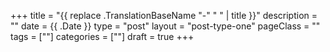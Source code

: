 +++
title = "{{ replace .TranslationBaseName "-" " " | title }}"
description = ""
date = {{ .Date }}
type = "post"
layout = "post-type-one"
pageClass = ""
tags = [""]
categories = [""]
draft = true
+++